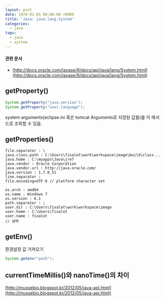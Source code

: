 ```yaml
---
layout: post
date: 1970-01-01 00:00:00 +0900
title: 'Java: java.lang.System'
categories:
  - java
tags:
  - java
  - system
---
```


#### 관련 문서
- [http://docs.oracle.com/javase/9/docs/api/java/lang/System.html](http://docs.oracle.com/javase/9/docs/api/java/lang/System.html)

## getProperty()
```java
System.getProperty("java.version");
System.getProperty("user.language");
```
system arguments(eclipse.ini 혹은 tomcat Arguments로 지정된 값들)를 이 메서드로 조회할 수 있음.

## getProperties()
```
file.separator : \
java.class.path : C:\Users\fixalot\work\workspace\image\build\class...
java.home : C:\myapps\Java\jre7
java.vendor : Oracle Corporation
java.vendor.url : http://java.oracle.com/
java.version : 1.7.0_51
line.separator :
file.encoding=UTF-8 // platform character set

os.arch : amd64
os.name : Windows 7
os.version : 6.1
path.separator : ;
user.dir : C:\Users\fixalot\work\workspace\image
user.home : C:\Users\fixalot
user.name : fixalot
// 생략
```

## getEnv()
환경설정 값 가져오기
```java
System.getenv("path");
```

## currentTimeMillis()와 nanoTime()의 차이
[http://mussebio.blogspot.kr/2012/05/java-api.html](http://mussebio.blogspot.kr/2012/05/java-api.html)
